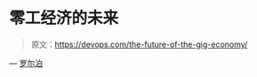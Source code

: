 # 零工经济的未来

> 原文：<https://devops.com/the-future-of-the-gig-economy/>

— [罗尔泊](https://devops.com/author/breselman/)